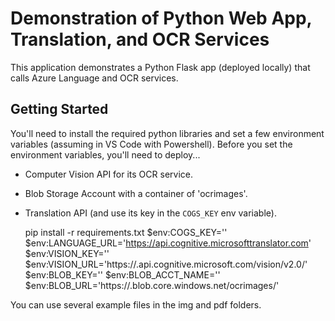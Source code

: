 # Demonstration of Python Web App, Translation, and OCR Services

This application demonstrates a Python Flask app (deployed locally) that calls Azure Language and OCR services.

## Getting Started

You'll need to install the required python libraries and set a few environment variables (assuming in VS Code with Powershell).  Before you set the environment variables, you'll need to deploy...

 * Computer Vision API for its OCR service.
 * Blob Storage Account with a container of 'ocrimages'.
 * Translation API (and use its key in the `COGS_KEY` env variable).

    pip install -r requirements.txt
    $env:COGS_KEY=''
    $env:LANGUAGE_URL='https://api.cognitive.microsofttranslator.com'
    $env:VISION_KEY=''
    $env:VISION_URL='https://<LOCATION>.api.cognitive.microsoft.com/vision/v2.0/'
    $env:BLOB_KEY=''
    $env:BLOB_ACCT_NAME=''
    $env:BLOB_URL='https://<storage-account-name>.blob.core.windows.net/ocrimages/'

You can use several example files in the img and pdf folders.